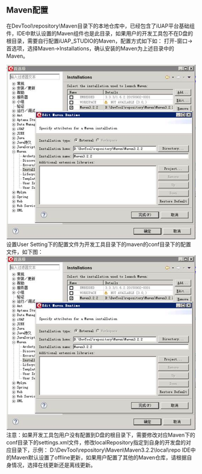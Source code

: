 ## Maven配置
在DevTool\repository\Maven目录下的本地仓库中，已经包含了iUAP平台基础组件，IDE中默认设置的Maven组件也是此目录，如果用户的开发工具包不在D盘的根目录，需要自行配置iUAP_STUDIO的Maven，配置方式如下如：
打开-窗口->首选项，选择Maven->Installations，确认安装的Maven为上述目录中的Maven。

![图](/img/image003.jpg)
设置User Setting下的配置文件为开发工具目录下的maven的conf目录下的配置文件，如下图：
 ![工具目录](/img/image003.jpg)
注意：如果开发工具包用户没有配置到D盘的根目录下，需要修改对应Maven下的conf目录下的settings.xml文件，修改localRepository指定到自身的开发盘的对应目录下，示例：
<localRepository>D:\DevTool\repository\Maven\Maven3.2.2\local\repo</localRepository>
 IDE中的Maven默认设置了offline更新，如果用户配置了其他的Maven仓库，请根据自身情况，选择在线更新还是离线更新。


